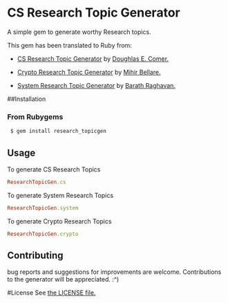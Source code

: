 # CS Research Topic Generator

A simple gem to generate worthy Research topics.

This gem has been translated to Ruby from:

- [CS Research Topic Generator](https://www.cs.purdue.edu/homes/dec/essay.topic.generator.html) by  [Doughlas E. Comer.](https://www.cs.purdue.edu/homes/dec/)

- [Crypto Research Topic Generator](http://cseweb.ucsd.edu/~mihir/crypto-topic-generator.html) by	[Mihir Bellare.](http://www-cse.ucsd.edu/users/mihir)

- [System Research Topic Generator](http://dept.cs.williams.edu/~barath/systems-topic-generator.html) by [Barath Raghavan.](http://www.icsi.berkeley.edu/~barath/)

##Installation
### From Rubygems

``` bash
 $ gem install research_topicgen
```

## Usage

To generate CS Research Topics
```ruby
ResearchTopicGen.cs
```

To generate System Research Topics
```ruby
ResearchTopicGen.system
```

To generate Crypto Research Topics

```ruby
ResearchTopicGen.crypto
```

## Contributing

bug reports and suggestions for improvements are welcome. Contributions to the generator will be appreciated. :^)

#License
See [the LICENSE file.](https://github.com/and-the-rest/research_topicgen/blob/master/LICENSE)
